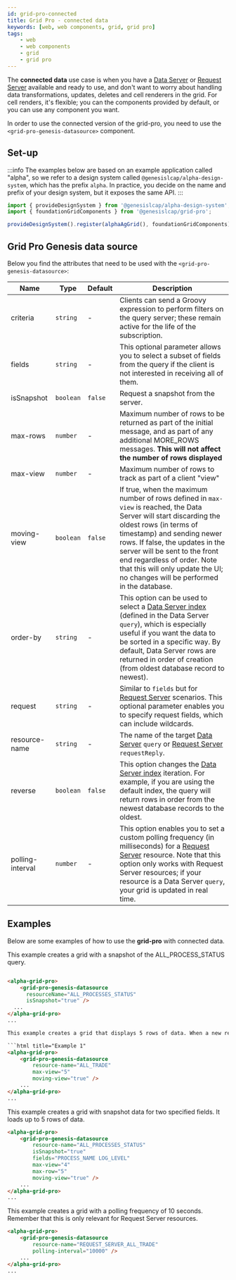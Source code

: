 ```yaml
---
id: grid-pro-connected
title: Grid Pro - connected data
keywords: [web, web components, grid, grid pro]
tags:
    - web
    - web components
    - grid
    - grid pro
---
```


The **connected data** use case is when you have a [Data Server](../../../../../server/data-server/introduction/) or [Request Server](../../../../../server/request-server/introduction/) available and ready to use, and don't want to worry about handling data transformations, updates, deletes and cell renderers in the grid. For cell renders, it's flexible; you can the components provided by default, or you can use any component you want.

In order to use the connected version of the grid-pro, you need to use the `<grid-pro-genesis-datasource>` component.

## Set-up

:::info
The examples below are based on an example application called "alpha", so we refer to a design system called `@genesislcap/alpha-design-system`, which has the prefix `alpha`. In practice, you decide on the name and prefix of your design system, but it exposes the same API.
:::

```ts
import { provideDesignSystem } from '@genesislcap/alpha-design-system';
import { foundationGridComponents } from '@genesislcap/grid-pro';

provideDesignSystem().register(alphaAgGrid(), foundationGridComponents);
```

## Grid Pro Genesis data source

Below you find the attributes that need to be used with the `<grid-pro-genesis-datasource>`: 

|Name|Type|Default|Description|
|----|----|-------|-----------|
|criteria|`string`| - |Clients can send a Groovy expression to perform filters on the query server; these remain active for the life of the subscription.|
|fields| `string` | - | This optional parameter allows you to select a subset of fields from the query if the client is not interested in receiving all of them. |
|isSnapshot| `boolean` | `false` | Request a snapshot from the server. |
|max-rows| `number` | - | Maximum number of rows to be returned as part of the initial message, and as part of any additional MORE_ROWS messages. **This will not affect the number of rows displayed**|
|max-view| `number` | - | Maximum number of rows to track as part of a client "view" |
|moving-view| `boolean` | `false` | If true, when the maximum number of rows defined in `max-view` is reached, the Data Server will start discarding the oldest rows (in terms of timestamp) and sending newer rows. If false, the updates in the server will be sent to the front end regardless of order. Note that this will only update the UI; no changes will be performed in the database.|
|order-by| `string` | - | This option can be used to select a [Data Server index](../../../../../database/data-types/index-entities/) (defined in the Data Server `query`), which is especially useful if you want the data to be sorted in a specific way. By default, Data Server rows are returned in order of creation (from oldest database record to newest).|
|request| `string` | - | Similar to `fields` but for [Request Server](../../../../../server/request-server/introduction/) scenarios. This optional parameter enables you to specify request fields, which can include wildcards.|
|resource-name| `string` | - | The name of the target [Data Server](../../../../../server/data-server/introduction/) `query` or [Request Server](../../../../../server/request-server/introduction/) `requestReply`. |
| reverse | `boolean` | `false` | This option changes the [Data Server index](../../../../../database/data-types/index-entities/) iteration. For example, if you are using the default index, the query will return rows in order from the newest database records to the oldest.|
| polling-interval | `number` | - | This option enables you to set a custom polling frequency (in milliseconds) for a [Request Server](../../../../../server/request-server/introduction/) resource. Note that this option only works with Request Server resources; if your resource is a Data Server `query`, your grid is updated in real time. |

## Examples

Below are some examples of how to use the **grid-pro** with connected data. 

This example creates a grid with a snapshot of the ALL_PROCESS_STATUS query.

```html title="Example 4"

<alpha-grid-pro>
    <grid-pro-genesis-datasource 
      resourceName="ALL_PROCESSES_STATUS" 
      isSnapshot="true" />
  ...
</alpha-grid-pro>
...

This example creates a grid that displays 5 rows of data. When a new record is added, the oldest record is removed from the display.

```html title="Example 1"
<alpha-grid-pro>
    <grid-pro-genesis-datasource 
        resource-name="ALL_TRADE"
        max-view="5"
        moving-view="true" />
    ...
</alpha-grid-pro>
...
```

This example creates a grid with snapshot data for two specified fields. It loads up to 5 rows of data.

```html title="Example 2"
<alpha-grid-pro>
    <grid-pro-genesis-datasource 
        resource-name="ALL_PROCESSES_STATUS" 
        isSnapshot="true" 
        fields="PROCESS_NAME LOG_LEVEL" 
        max-view="4"
        max-row="5"
        moving-view="true" />
    ...
</alpha-grid-pro>
...
```

This example creates a grid with a polling frequency of 10 seconds. Remember that this is only relevant for Request Server resources.

```html title="Example 3"
<alpha-grid-pro>
    <grid-pro-genesis-datasource 
        resource-name="REQUEST_SERVER_ALL_TRADE"
        polling-interval="10000" />
    ...
</alpha-grid-pro>
...
```


